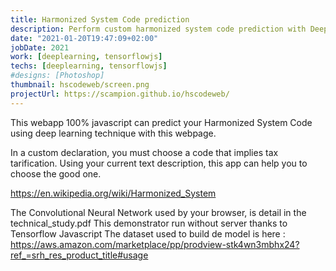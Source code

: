 ```yaml
---
title: Harmonized System Code prediction
description: Perform custom harmonized system code prediction with Deep Learning 
date: "2021-01-20T19:47:09+02:00"
jobDate: 2021
work: [deeplearning, tensorflowjs]
techs: [deeplearning, tensorflowjs]
#designs: [Photoshop]
thumbnail: hscodeweb/screen.png
projectUrl: https://scampion.github.io/hscodeweb/
---
```



This webapp 100% javascript can predict your Harmonized System Code using deep learning technique with this webpage.

In a custom declaration, you must choose a code that implies tax tarification. 
Using your current text description, this app can help you to choose the good one. 

https://en.wikipedia.org/wiki/Harmonized_System

The Convolutional Neural Network used by your browser, is detail in the technical_study.pdf
This demonstrator run without server thanks to Tensorflow Javascript
The dataset used to build de model is here : https://aws.amazon.com/marketplace/pp/prodview-stk4wn3mbhx24?ref_=srh_res_product_title#usage


